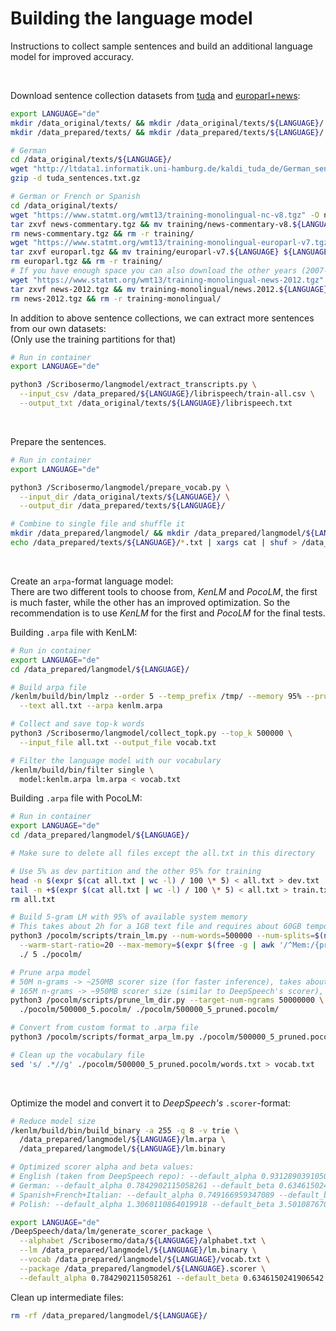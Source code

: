 # Building the language model

Instructions to collect sample sentences and build an additional language model for improved accuracy.

<br/>

Download sentence collection datasets from [tuda](http://ltdata1.informatik.uni-hamburg.de/kaldi_tuda_de/)
and [europarl+news](https://www.statmt.org/wmt13/translation-task.html):

```bash
export LANGUAGE="de"
mkdir /data_original/texts/ && mkdir /data_original/texts/${LANGUAGE}/
mkdir /data_prepared/texts/ && mkdir /data_prepared/texts/${LANGUAGE}/

# German
cd /data_original/texts/${LANGUAGE}/
wget "http://ltdata1.informatik.uni-hamburg.de/kaldi_tuda_de/German_sentences_8mil_filtered_maryfied.txt.gz" -O tuda_sentences.txt.gz
gzip -d tuda_sentences.txt.gz

# German or French or Spanish
cd /data_original/texts/
wget "https://www.statmt.org/wmt13/training-monolingual-nc-v8.tgz" -O news-commentary.tgz
tar zxvf news-commentary.tgz && mv training/news-commentary-v8.${LANGUAGE} ${LANGUAGE}/news-commentary-v8.txt
rm news-commentary.tgz && rm -r training/
wget "https://www.statmt.org/wmt13/training-monolingual-europarl-v7.tgz" -O europarl.tgz
tar zxvf europarl.tgz && mv training/europarl-v7.${LANGUAGE} ${LANGUAGE}/europarl-v7.txt
rm europarl.tgz && rm -r training/
# If you have enough space you can also download the other years (2007-2011)
wget "https://www.statmt.org/wmt13/training-monolingual-news-2012.tgz" -O news-2012.tgz
tar zxvf news-2012.tgz && mv training-monolingual/news.2012.${LANGUAGE}.shuffled ${LANGUAGE}/news.2012.txt
rm news-2012.tgz && rm -r training-monolingual/
```

In addition to above sentence collections, we can extract more sentences from our own datasets: \
(Only use the training partitions for that)

```bash
# Run in container
export LANGUAGE="de"

python3 /Scribosermo/langmodel/extract_transcripts.py \
  --input_csv /data_prepared/${LANGUAGE}/librispeech/train-all.csv \
  --output_txt /data_original/texts/${LANGUAGE}/librispeech.txt
```

<br/>

Prepare the sentences.

```bash
# Run in container
export LANGUAGE="de"

python3 /Scribosermo/langmodel/prepare_vocab.py \
  --input_dir /data_original/texts/${LANGUAGE}/ \
  --output_dir /data_prepared/texts/${LANGUAGE}/

# Combine to single file and shuffle it
mkdir /data_prepared/langmodel/ && mkdir /data_prepared/langmodel/${LANGUAGE}/
echo /data_prepared/texts/${LANGUAGE}/*.txt | xargs cat | shuf > /data_prepared/langmodel/${LANGUAGE}/all.txt
```

<br/>

Create an `arpa`-format language model: \
There are two different tools to choose from, _KenLM_ and _PocoLM_, the first is much faster, while the other has an improved optimization.
So the recommendation is to use _KenLM_ for the first and _PocoLM_ for the final tests.

Building `.arpa` file with KenLM:

```bash
# Run in container
export LANGUAGE="de"
cd /data_prepared/langmodel/${LANGUAGE}/

# Build arpa file
/kenlm/build/bin/lmplz --order 5 --temp_prefix /tmp/ --memory 95% --prune 0 0 1 \
  --text all.txt --arpa kenlm.arpa

# Collect and save top-k words
python3 /Scribosermo/langmodel/collect_topk.py --top_k 500000 \
  --input_file all.txt --output_file vocab.txt

# Filter the language model with our vocabulary
/kenlm/build/bin/filter single \
  model:kenlm.arpa lm.arpa < vocab.txt
```

Building `.arpa` file with PocoLM:

```bash
# Run in container
export LANGUAGE="de"
cd /data_prepared/langmodel/${LANGUAGE}/

# Make sure to delete all files except the all.txt in this directory

# Use 5% as dev partition and the other 95% for training
head -n $(expr $(cat all.txt | wc -l) / 100 \* 5) < all.txt > dev.txt
tail -n +$(expr $(cat all.txt | wc -l) / 100 \* 5) < all.txt > train.txt
rm all.txt

# Build 5-gram LM with 95% of available system memory
# This takes about 2h for a 1GB text file and requires about 60GB temporary disk space
python3 /pocolm/scripts/train_lm.py --num-words=500000 --num-splits=$(nproc) \
  --warm-start-ratio=20 --max-memory=$(expr $(free -g | awk '/^Mem:/{print $7}') \* 95 / 100)G \
  ./ 5 ./pocolm/

# Prune arpa model
# 50M n-grams -> ~250MB scorer size (for faster inference), takes about 2h
# 165M n-grams -> ~950MB scorer size (similar to DeepSpeech's scorer), did take about 6h
python3 /pocolm/scripts/prune_lm_dir.py --target-num-ngrams 50000000 \
  ./pocolm/500000_5.pocolm/ ./pocolm/500000_5_pruned.pocolm/

# Convert from custom format to .arpa file
python3 /pocolm/scripts/format_arpa_lm.py ./pocolm/500000_5_pruned.pocolm/ > lm.arpa

# Clean up the vocabulary file
sed 's/ .*//g' ./pocolm/500000_5_pruned.pocolm/words.txt > vocab.txt
```

<br/>

Optimize the model and convert it to _DeepSpeech's_ `.scorer`-format:

```bash
# Reduce model size
/kenlm/build/bin/build_binary -a 255 -q 8 -v trie \
  /data_prepared/langmodel/${LANGUAGE}/lm.arpa \
  /data_prepared/langmodel/${LANGUAGE}/lm.binary

# Optimized scorer alpha and beta values:
# English (taken from DeepSpeech repo): --default_alpha 0.931289039105002 --default_beta 1.1834137581510284
# German: --default_alpha 0.7842902115058261 --default_beta 0.6346150241906542
# Spanish+French+Italian: --default_alpha 0.749166959347089 --default_beta 1.6627453128820517
# Polish: --default_alpha 1.3060110864019918 --default_beta 3.5010876706821334

export LANGUAGE="de"
/DeepSpeech/data/lm/generate_scorer_package \
  --alphabet /Scribosermo/data/${LANGUAGE}/alphabet.txt \
  --lm /data_prepared/langmodel/${LANGUAGE}/lm.binary \
  --vocab /data_prepared/langmodel/${LANGUAGE}/vocab.txt \
  --package /data_prepared/langmodel/${LANGUAGE}.scorer \
  --default_alpha 0.7842902115058261 --default_beta 0.6346150241906542
```

Clean up intermediate files:

```bash
rm -rf /data_prepared/langmodel/${LANGUAGE}/
```
